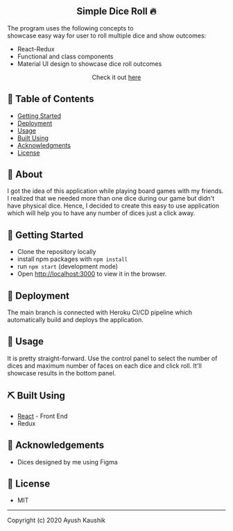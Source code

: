<h2 align="center">Simple Dice Roll   🔥 </h2> 

The program uses the following concepts to   
showcase easy way for user to roll multiple dice and show outcomes:  
  
* React-Redux  
* Functional and class components  
* Material UI design to showcase dice roll outcomes 

<p align="center"> 
Check it out <a href="https://random-dice-roll.herokuapp.com/">here</a>
</p> 

## 📝 Table of Contents  
- [Getting Started](#getting_started)  
- [Deployment](#deployment)  
- [Usage](#usage)  
- [Built Using](#built_using)  
- [Acknowledgments](#acknowledgement)  
- [License](#license)  

## 🏁 About <a name = "#getting_started"></a>  
I got the idea of this application while playing board games with my friends. I realized that we needed more than one dice  during our game but didn't have physical dice. Hence, I decided to create this easy to use application which will help you to have any number of dices just a click away.
  
## 🏁 Getting Started <a name = "#getting_started"></a>  
- Clone the repository locally
- install npm packages with `npm install`
- run `npm start` (development mode)
- Open [http://localhost:3000](http://localhost:3000) to view it in the browser.  


## 🚀 Deployment <a name = "deployment"></a>  
The main branch is connected with Heroku CI/CD pipeline which automatically build and deploys the application.

## 🎈 Usage <a name="usage"></a>  
It is pretty straight-forward. Use the control panel to select the number of dices and maximum number of faces on each dice and click roll. It'll showcase results in the bottom panel.

## ⛏️ Built Using <a name = "built_using"></a>  
- [React](https://reactjs.org/) - Front End  
- Redux

## 👏 Acknowledgements <a name = "acknowledgement"></a>  
- Dices designed by me using Figma  <br/>  

## 📝 License <a name = "acknowledgement"></a>  
- MIT

----  
Copyright (c) 2020 Ayush Kaushik
